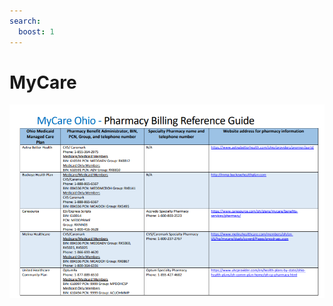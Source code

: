 ```yaml
---
search:
  boost: 1
---
```


# MyCare

![Alt text](MyCare%20Ohio%20-%20Pharmacy%20Billing%20Reference%20Guide.png)